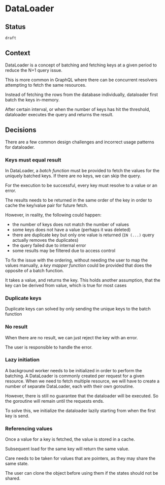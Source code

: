# DataLoader

## Status 

`draft`

## Context

DataLoader is a concept of batching and fetching keys at a given period to reduce the N+1 query issue.

This is more common in GraphQL where there can be concurrent resolvers attempting to fetch the same resources.

Instead of fetching the rows from the database individually, dataloader first batch the keys in-memory.

After certain interval, or when the number of keys has hit the threshold, dataloader executes the query and returns the result.


## Decisions

There are a few common design challenges and incorrect usage patterns for dataloader.

### Keys must equal result

In DataLoader, a _batch function_ must be provided to fetch the values for the uniquely batched keys. If there are no keys, we can skip the query.

For the execution to be successful, every key must resolve to a value or an error.

The results needs to be returned in the same order of the key in order to cache the key/value pair for future fetch.

However, in reality, the following could happen:

- the number of keys does not match the number of values
- some keys does not have a value (perhaps it was deleted)
- there are duplicate key but only one value is returned (`IN (...)` query actually removes the duplicates)
- the query failed due to internal error
- some results may be filtered due to access control

To fix the issue with the ordering, without needing the user to map the values manually, a _key mapper function_ could be provided that does the opposite of a batch function.

It takes a value, and returns the key. This holds another assumption, that the key can be derived from value, which is true for most cases 


### Duplicate keys

Duplicate keys can solved by only sending the unique keys to the batch function



### No result

When there are no result, we can just reject the key with an error.

The user is responsible to handle the error.


### Lazy initiation

A background worker needs to be initialized in order to perform the batching.
A DataLoader is commonly created per request for a given resource. When we need to fetch multiple resource, we will have to create a number of separate DataLoader, each with their own goroutine.

However, there is still no guarantee that the dataloader will be executed. So the goroutine will remain until the requests ends.

To solve this, we initialize the dataloader lazily starting from when the first key is send.

### Referencing values

Once a value for a key is fetched, the value is stored in a cache.

Subsequent load for the same key will return the same value.

Care needs to be taken for values that are pointers, as they may share the same state.

The user can clone the object before using them if the states should not be shared.





